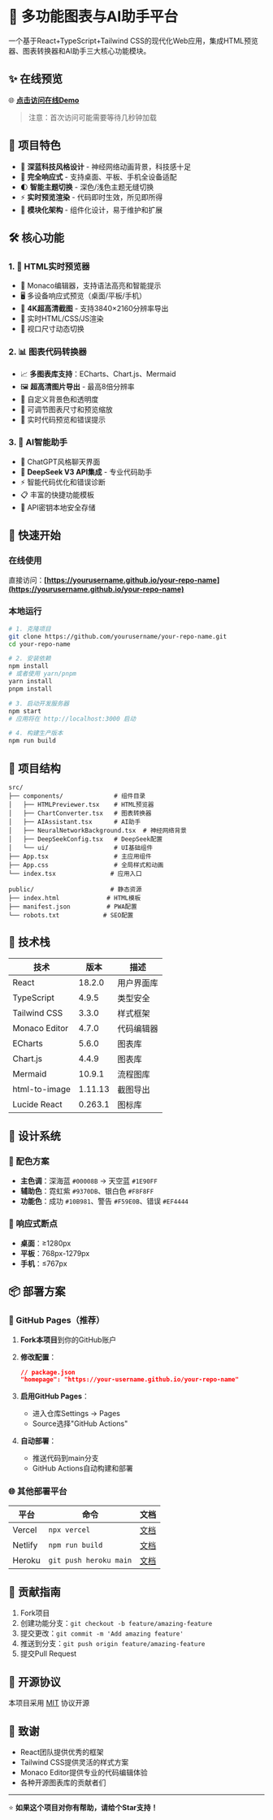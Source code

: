 # 🚀 多功能图表与AI助手平台

一个基于React+TypeScript+Tailwind CSS的现代化Web应用，集成HTML预览器、图表转换器和AI助手三大核心功能模块。

## ✨ 在线预览

🌐 **[点击访问在线Demo](https://yourusername.github.io/your-repo-name)**

> 注意：首次访问可能需要等待几秒钟加载

## 🎯 项目特色

- 🎨 **深蓝科技风格设计** - 神经网络动画背景，科技感十足
- 📱 **完全响应式** - 支持桌面、平板、手机全设备适配
- 🌓 **智能主题切换** - 深色/浅色主题无缝切换
- ⚡ **实时预览渲染** - 代码即时生效，所见即所得
- 🔧 **模块化架构** - 组件化设计，易于维护和扩展

## 🛠️ 核心功能

### 1. 📝 HTML实时预览器
- 🎯 Monaco编辑器，支持语法高亮和智能提示
- 🖥️ 多设备响应式预览（桌面/平板/手机）
- 📸 **4K超高清截图** - 支持3840×2160分辨率导出
- 🎨 实时HTML/CSS/JS渲染
- 📱 视口尺寸动态切换

### 2. 📊 图表代码转换器
- 📈 **多图表库支持**：ECharts、Chart.js、Mermaid
- 🖼️ **超高清图片导出** - 最高8倍分辨率
- 🎨 自定义背景色和透明度
- 📏 可调节图表尺寸和预览缩放
- 🔄 实时代码预览和错误提示

### 3. 🤖 AI智能助手
- 💬 ChatGPT风格聊天界面
- 🔑 **DeepSeek V3 API集成** - 专业代码助手
- ⚡ 智能代码优化和错误诊断
- 📋 丰富的快捷功能模板
- 💾 API密钥本地安全存储

## 🚀 快速开始

### 在线使用
直接访问：**[https://yourusername.github.io/your-repo-name](https://yourusername.github.io/your-repo-name)**

### 本地运行

```bash
# 1. 克隆项目
git clone https://github.com/yourusername/your-repo-name.git
cd your-repo-name

# 2. 安装依赖
npm install
# 或者使用 yarn/pnpm
yarn install
pnpm install

# 3. 启动开发服务器
npm start
# 应用将在 http://localhost:3000 启动

# 4. 构建生产版本
npm run build
```

## 📁 项目结构

```
src/
├── components/              # 组件目录
│   ├── HTMLPreviewer.tsx    # HTML预览器
│   ├── ChartConverter.tsx   # 图表转换器  
│   ├── AIAssistant.tsx      # AI助手
│   ├── NeuralNetworkBackground.tsx  # 神经网络背景
│   ├── DeepSeekConfig.tsx   # DeepSeek配置
│   └── ui/                  # UI基础组件
├── App.tsx                  # 主应用组件
├── App.css                  # 全局样式和动画
└── index.tsx               # 应用入口

public/                     # 静态资源
├── index.html             # HTML模板
├── manifest.json          # PWA配置
└── robots.txt            # SEO配置
```

## 🔧 技术栈

| 技术 | 版本 | 描述 |
|------|------|------|
| React | 18.2.0 | 用户界面库 |
| TypeScript | 4.9.5 | 类型安全 |
| Tailwind CSS | 3.3.0 | 样式框架 |
| Monaco Editor | 4.7.0 | 代码编辑器 |
| ECharts | 5.6.0 | 图表库 |
| Chart.js | 4.4.9 | 图表库 |
| Mermaid | 10.9.1 | 流程图库 |
| html-to-image | 1.11.13 | 截图导出 |
| Lucide React | 0.263.1 | 图标库 |

## 🎨 设计系统

### 🎯 配色方案
- **主色调**：深海蓝 `#00008B` → 天空蓝 `#1E90FF`
- **辅助色**：霓虹紫 `#9370DB`、银白色 `#F8F8FF`
- **功能色**：成功 `#10B981`、警告 `#F59E0B`、错误 `#EF4444`

### 📱 响应式断点
- **桌面**：≥1280px
- **平板**：768px-1279px  
- **手机**：≤767px

## 📦 部署方案

### 🚀 GitHub Pages（推荐）

1. **Fork本项目**到你的GitHub账户

2. **修改配置**：
   ```json
   // package.json
   "homepage": "https://your-username.github.io/your-repo-name"
   ```

3. **启用GitHub Pages**：
   - 进入仓库Settings → Pages
   - Source选择"GitHub Actions"

4. **自动部署**：
   - 推送代码到main分支
   - GitHub Actions自动构建和部署

### 🌐 其他部署平台

| 平台 | 命令 | 文档 |
|------|------|------|
| Vercel | `npx vercel` | [文档](https://vercel.com/docs) |
| Netlify | `npm run build` | [文档](https://docs.netlify.com) |
| Heroku | `git push heroku main` | [文档](https://devcenter.heroku.com) |

## 🤝 贡献指南

1. Fork项目
2. 创建功能分支：`git checkout -b feature/amazing-feature`
3. 提交更改：`git commit -m 'Add amazing feature'`
4. 推送到分支：`git push origin feature/amazing-feature`
5. 提交Pull Request

## 📄 开源协议

本项目采用 [MIT](LICENSE) 协议开源

## 🙏 致谢

- React团队提供优秀的框架
- Tailwind CSS提供灵活的样式方案
- Monaco Editor提供专业的代码编辑体验
- 各种开源图表库的贡献者们

---

⭐ **如果这个项目对你有帮助，请给个Star支持！**
